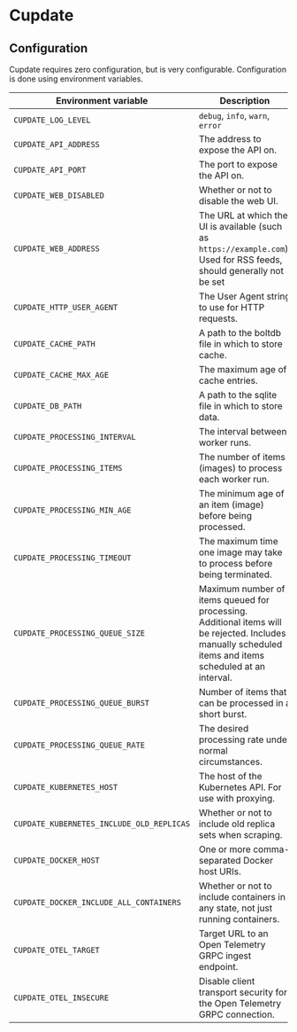 # Cupdate

## Configuration

Cupdate requires zero configuration, but is very configurable. Configuration is
done using environment variables.

| Environment variable                      | Description                                                                                                                                             | Default                         |
| ----------------------------------------- | ------------------------------------------------------------------------------------------------------------------------------------------------------- | ------------------------------- |
| `CUPDATE_LOG_LEVEL`                       | `debug`, `info`, `warn`, `error`                                                                                                                        | `info`                          |
| `CUPDATE_API_ADDRESS`                     | The address to expose the API on.                                                                                                                       | `0.0.0.0`                       |
| `CUPDATE_API_PORT`                        | The port to expose the API on.                                                                                                                          | `8080`                          |
| `CUPDATE_WEB_DISABLED`                    | Whether or not to disable the web UI.                                                                                                                   | `false`                         |
| `CUPDATE_WEB_ADDRESS`                     | The URL at which the UI is available (such as `https://example.com`). Used for RSS feeds, should generally not be set                                   | Automatically resolved          |
| `CUPDATE_HTTP_USER_AGENT`                 | The User Agent string to use for HTTP requests.                                                                                                         | `Cupdate/1.0`                   |
| `CUPDATE_CACHE_PATH`                      | A path to the boltdb file in which to store cache.                                                                                                      | `cachev1.boltdb`                |
| `CUPDATE_CACHE_MAX_AGE`                   | The maximum age of cache entries.                                                                                                                       | `24h`                           |
| `CUPDATE_DB_PATH`                         | A path to the sqlite file in which to store data.                                                                                                       | `dbv1.sqlite`                   |
| `CUPDATE_PROCESSING_INTERVAL`             | The interval between worker runs.                                                                                                                       | `1h`                            |
| `CUPDATE_PROCESSING_ITEMS`                | The number of items (images) to process each worker run.                                                                                                | `10`                            |
| `CUPDATE_PROCESSING_MIN_AGE`              | The minimum age of an item (image) before being processed.                                                                                              | `72h`                           |
| `CUPDATE_PROCESSING_TIMEOUT`              | The maximum time one image may take to process before being terminated.                                                                                 | `2m`                            |
| `CUPDATE_PROCESSING_QUEUE_SIZE`           | Maximum number of items queued for processing. Additional items will be rejected. Includes manually scheduled items and items scheduled at an interval. | `50`                            |
| `CUPDATE_PROCESSING_QUEUE_BURST`          | Number of items that can be processed in a short burst.                                                                                                 | `10`                            |
| `CUPDATE_PROCESSING_QUEUE_RATE`           | The desired processing rate under normal circumstances.                                                                                                 | `1m`                            |
| `CUPDATE_KUBERNETES_HOST`                 | The host of the Kubernetes API. For use with proxying.                                                                                                  | Required to use Kubernetes.     |
| `CUPDATE_KUBERNETES_INCLUDE_OLD_REPLICAS` | Whether or not to include old replica sets when scraping.                                                                                               | `false`                         |
| `CUPDATE_DOCKER_HOST`                     | One or more comma-separated Docker host URIs.                                                                                                           | Required to use Docker.         |
| `CUPDATE_DOCKER_INCLUDE_ALL_CONTAINERS`   | Whether or not to include containers in any state, not just running containers.                                                                         | `false`                         |
| `CUPDATE_OTEL_TARGET`                     | Target URL to an Open Telemetry GRPC ingest endpoint.                                                                                                   | Required to use Open Telemetry. |
| `CUPDATE_OTEL_INSECURE`                   | Disable client transport security for the Open Telemetry GRPC connection.                                                                               | `false`                         |
